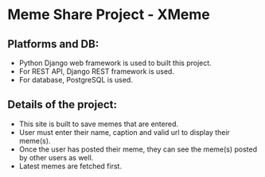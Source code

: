 # Meme Share Project - XMeme

## Platforms and DB:
- Python Django web framework is used to built this project.
- For REST API, Django REST framework is used. 
- For database, PostgreSQL is used.

## Details of the project:
- This site is built to save memes that are entered.
- User must enter their name, caption and valid url to display their meme(s).
- Once the user has posted their meme, they can see the meme(s) posted by other users as well.
- Latest memes are fetched first.
